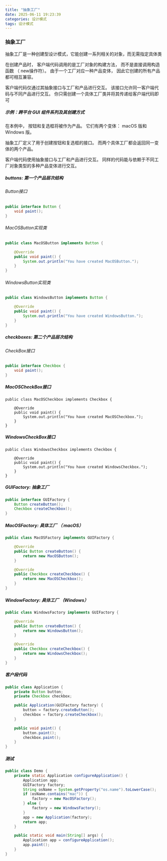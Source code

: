 ```yaml
---
title: "抽象工厂"
date: 2025-06-11 19:23:39
categories: 设计模式
tags: 设计模式
---
```


### 抽象工厂

抽象工厂是一种创建型设计模式，它能创建一系列相关的对象，而无需指定具体类

在创建产品时<span color="" fontsize="">， </span>客户端代码调用的是工厂对象的构建方法<span color="" fontsize="">， </span>而不是直接调用构造函数<span color="" fontsize=""> （ </span>new操作符<span color="" fontsize="">）。 </span>由于一个工厂对应一种产品变体<span color="" fontsize="">， </span>因此它创建的所有产品都可相互兼容<span color="" fontsize="">。</span>

客户端代码仅通过其抽象接口与工厂和产品进行交互<span color="" fontsize="">。 </span>该接口允许同一客户端代码与不同产品进行交互<span color="" fontsize="">。 </span>你只需创建一个具体工厂类并将其传递给客户端代码即可

##### 示例：跨平台 GUI 组件系列及其创建方式

在本例中<span color="" fontsize="">， </span>按钮和复选框将被作为产品<span color="" fontsize="">。 </span>它们有两个变体<span color="" fontsize="">： </span>macOS 版和 Windows 版<span color="" fontsize="">。</span>

抽象工厂定义了用于创建按钮和复选框的接口<span color="" fontsize="">。 </span>而两个具体工厂都会返回同一变体的两个产品<span color="" fontsize="">。</span>

客户端代码使用抽象接口与工厂和产品进行交互<span color="" fontsize="">。 </span>同样的代码能与依赖于不同工厂对象类型的多种产品变体进行交互<span color="" fontsize="">。</span>

##### buttons: 第一个产品层次结构

###### Button接口

``` java
public interface Button {
    void paint();
}
```

###### MacOSButton实现类

``` java
public class MacOSButton implements Button {

    @Override
    public void paint() {
        System.out.println("You have created MacOSButton.");
    }
}
```

###### WindowsButton实现类

``` java
public class WindowsButton implements Button {

    @Override
    public void paint() {
        System.out.println("You have created WindowsButton.");
    }
}
```

##### **checkboxes: 第二个产品层次结构**

###### CheckBox接口

``` java
public interface Checkbox {
    void paint();
}
```

##### MacOSCheckBox接口

    public class MacOSCheckbox implements Checkbox {

        @Override
        public void paint() {
            System.out.println("You have created MacOSCheckbox.");
        }
    }

##### WindowsCheckBox接口

    public class WindowsCheckbox implements Checkbox {

        @Override
        public void paint() {
            System.out.println("You have created WindowsCheckbox.");
        }
    }

##### GUIFactory: 抽象工厂

``` java
public interface GUIFactory {
    Button createButton();
    Checkbox createCheckbox();
}
```

##### MacOSFactory: 具体工厂<span color="" fontsize=""> （</span> mac­OS<span color="" fontsize="">）</span>

``` java
public class MacOSFactory implements GUIFactory {

    @Override
    public Button createButton() {
        return new MacOSButton();
    }

    @Override
    public Checkbox createCheckbox() {
        return new MacOSCheckbox();
    }
}
```

##### WindowFactory: 具体工厂<span color="" fontsize=""> （</span>Windows<span color="" fontsize="">）</span>

``` java
public class WindowsFactory implements GUIFactory {

    @Override
    public Button createButton() {
        return new WindowsButton();
    }

    @Override
    public Checkbox createCheckbox() {
        return new WindowsCheckbox();
    }
}
```

##### 客户段代码

``` java
public class Application {
    private Button button;
    private Checkbox checkbox;

    public Application(GUIFactory factory) {
        button = factory.createButton();
        checkbox = factory.createCheckbox();
    }

    public void paint() {
        button.paint();
        checkbox.paint();
    }
}
```

##### 测试

``` java
public class Demo {
    private static Application configureApplication() {
        Application app;
        GUIFactory factory;
        String osName = System.getProperty("os.name").toLowerCase();
        if (osName.contains("mac")) {
            factory = new MacOSFactory();
        } else {
            factory = new WindowsFactory();
        }
        app = new Application(factory);
        return app;
    }

    public static void main(String[] args) {
        Application app = configureApplication();
        app.paint();
    }
}
```
